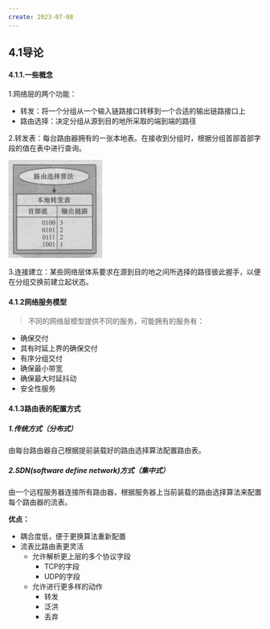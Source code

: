 ```yaml
---
create: 2023-07-08
---
```

## 4.1导论

#### 4.1.1.一些概念

1.网络层的两个功能：

* 转发：将一个分组从一个输入链路接口转移到一个合适的输出链路接口上
* 路由选择：决定分组从源到目的地所采取的端到端的路径

2.转发表：每台路由器拥有的一张本地表。在接收到分组时，根据分组首部首部字段的值在表中进行查询。

![](picture/转发表.png)

3.连接建立：某些网络层体系要求在源到目的地之间所选择的路径彼此握手，以便在分组交换前建立起状态。

#### 4.1.2网络服务模型

> 不同的网络层模型提供不同的服务，可能拥有的服务有：

* 确保交付
* 具有时延上界的确保交付
* 有序分组交付
* 确保最小带宽
* 确保最大时延抖动
* 安全性服务

#### 4.1.3路由表的配置方式

##### 1.传统方式（分布式）

由每台路由器自己根据提前装载好的路由选择算法配置路由表。

##### 2.SDN(software define network)方式（集中式）

由一个远程服务器连接所有路由器，根据服务器上当前装载的路由选择算法来配置每个路由器的流表。

**优点：**

* 耦合度低，便于更换算法重新配置
* 流表比路由表更灵活
	* 允许解析更上层的多个协议字段
		* TCP的字段
		* UDP的字段
	* 允许进行更多样的动作
		* 转发
		* 泛洪
		* 丢弃



